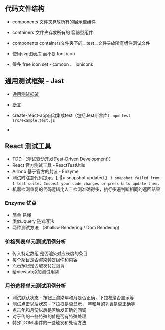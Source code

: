 
## 代码文件结构
- components 文件夹存放所有的展示型组件
- containers 文件夹存放所有的 容器型组件

- components containers文件夹下的__test__文件夹放所有组件测试文件


- 使用svg图表库 而不是 font icon 
- 很多 free icon set -icomoon 、 ionicons


## 通用测试框架 - Jest
- [通用测试框架](https://jestjs.io/zh-Hans/)
- [断言](https://jestjs.io/docs/zh-Hans/using-matchers)
- create-react-app自动集成test（包括Jest断言库） `npm test src/example.test.js`

- 



## React 测试工具
- TDD （测试驱动开发(Test-Driven Development)）
- React 官方测试工具 - ReactTestUtils
- Airbnb 基于官方的封装 - Enzyme
- 测试时注意代码提示，【-u snapshot updated.】 `1 snapshot failed from 1 test suite. Inspect your code changes or press `u` to update them.`
- 机器检测重复的代码逻辑比人工检测准确得多，执行多遍判断相同的返回结果

### Enzyme 优点
- 简单 易懂
- 类似Jquery 链式写法
- 两种测试方法 （Shallow Rendering / Dom Rendering)

### 价格列表单元测试用例分析
- 传入特定数组 是否渲染对应长度的条目
- 每个条目是否渲染特定组件和内容
- 点击按钮是否触发特定回调
- 给viewtab添加测试用例

### 月份选择单元测试用例分析
- 测试默认状态 - 按钮上渲染年和月是否正确，下拉框是否显示等
- 测试点击以后状态 - 下拉框是否显示， 年和月的列表是否正确等
- 点击年和月份以后是否触发正确的回调
- 对于传的一些特殊的值是否有特殊处理
- 特殊 DOM 事件的一些触发和处理方法




